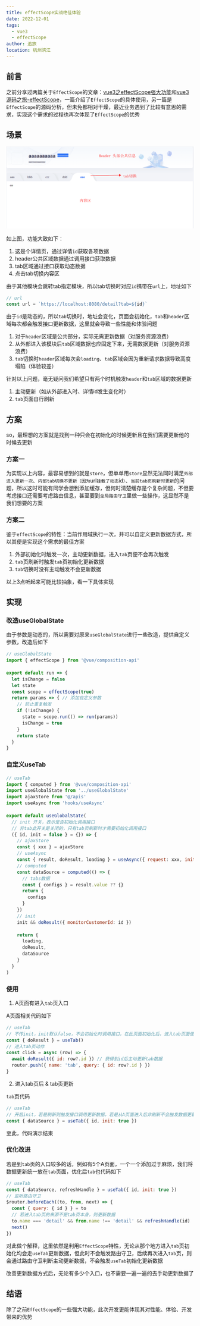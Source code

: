 ```yaml
---
title: effectScope实战绝佳体验
date: 2022-12-01
tags: 
  - vue3
  - effectScope
author: 追旅
location: 杭州滨江
---
```


## 前言

之前分享过两篇关于```EffectScope```的文章：[vue3之effectScope强大功能](https://chasejourney.top/chJouBlog/2022/09/09/effecfscope/)和[vue3源码之旅-effectScope](https://chasejourney.top/chJouBlog/2022/09/13/vue3-effectscope/)，一篇介绍了```EffectScope```的具体使用，另一篇是```EffectScope```的源码分析，但未免都相对干燥，最近业务遇到了比较有意思的需求，实现这个需求的过程也再次体现了```EffectScope```的优秀

## 场景

![An image](../.vuepress/public/effectScope/ig1.png)

如上图，功能大致如下：

1. 这是个详情页，通过详情```id```获取各项数据
1. header公共区域数据通过调用接口获取数据
2. tab区域通过接口获取动态数据
3. 点击tab切换内容区

由于其他模块会跳转tab指定模块，所以tab切换时对应```id```携带在```url```上，地址如下

```js
// url
const url = `https://localhost:8080/detail?tab=${id}`
```

由于```id```是动态的，所以```tab```切换时，地址会变化，页面会初始化，```tab```和```header```区域每次都会触发接口更新数据，这里就会导致一些性能和体验问题

1. 对于```header```区域是公共部分，实际无需更新数据（对服务资源浪费）
2. 从外部进入该模块后```tab```区域数据也应固定下来，无需数据更新（对服务资源浪费）
3. ```tab```切换时```header```区域每次会```loading```、```tab```区域会因为重新请求数据导致高度塌陷（体验较差）


针对以上问题，毫无疑问我们希望只有两个时机触发```header```和```tab```区域的数据更新

1. 主动更新（如从外部进入时、详情id发生变化时）
2. ```tab```页面自行刷新

## 方案

so，最理想的方案就是找到一种只会在初始化的时候更新且在我们需要更新他的时候去更新

### 方案一

为实现以上内容，最容易想到的就是```store```，但单单用```store```显然无法同时满足```外部进入更新一次```、```内部tab切换不更新（因为```url```挂载了动态```id```）```、```当前tab页刷新时更新```的问题，所以这时可能有同学会想到添加缓存，但何时清楚缓存是个复杂问题，不但要考虑接口还需要考虑路由信息，甚至要到```全局路由守卫```里做一些操作，这显然不是我们想要的方案

### 方案二

鉴于```effectScope```的特性：当前作用域执行一次，并可以自定义更新数据方式，所以其便是实现这个需求的最佳方案

1. 外部初始化时触发一次，主动更新数据，进入```tab```页便不会再次触发
2. ```tab```页刷新时触发```tab```页初始化更新数据
3. ```tab```切换时没有主动触发不会更新数据

以上3点听起来可能比较抽象，看一下具体实现

## 实现

### 改造useGlobalState

由于参数是动态的，所以需要对原来```useGlobalState```进行一些改造，提供自定义参数，改造后如下

```js
// useGlobalState
import { effectScope } from '@vue/composition-api'

export default run => {
  let isChange = false
  let state
  const scope = effectScope(true)
  return params => { // 添加自定义参数
    // 防止重复触发
    if (!isChange) {
      state = scope.run(() => run(params))
      isChange = true
    }
    return state
  }
}
```

### 自定义useTab

```js
// useTab
import { computed } from '@vue/composition-api'
import useGlobalState from '../useGlobalState'
import ajaxStore from '@/apis'
import useAsync from 'hooks/useAsync'

export default useGlobalState(
  // init 开关，表示是否初始化调用接口
  // 非tab此开关是关闭的，只有tab页刷新时才需要初始化调用接口
  ({ id, init = false } = {}) => {
    // ajaxStore
    const { xxx } = ajaxStore
    // useAsync
    const { result, doResult, loading } = useAsync({ request: xxx, init: false })
    // computed
    const dataSource = computed(() => {
      // tabs数据
      const { configs } = result.value ?? {}
      return {
        configs
      }
    })
    // init
    init && doResult({ monitorCustomerId: id })

    return {
      loading,
      doResult,
      dataSource
    }
  }
)

```

### 使用

1. A页面有进入```tab```页入口

A页面相关代码如下

```js
// useTab
// 不传init，init默认false，不会初始化时调用接口，在此页面初始化后，进入tab页面便不会触发tab页的useTab初始化
const { doResult } = useTab() 
// 进入tab页动作
const click = async (row) => {
  await doResult({ id: row?.id }) // 获得到id后主动更新tab数据
  router.push({ name: 'tab', query: { id: row?.id } })
}
```

2. 进入tab页后 & tab页更新

```tab```页代码

```js
// useTab
// 开启init，若是刷新则触发接口调用更新数据，若是从A页面进入后非刷新不会触发数据更新
const { dataSource } = useTab({ id, init: true })
```

至此，代码演示结束

### 优化改进

若是到```tab```页的入口较多的话，例如有5个A页面，一个一个添加过于麻烦，我们将数据更新统一放在```tab```页面，优化后```tab```也代码如下

```js
// useTab
const { dataSource, refreshHandle } = useTab({ id, init: true })
// 监听路由守卫
$router.beforeEach((to, from, next) => {
  const { query: { id } } = to
  // 若进入tab页的来源不是tab页本身，则更新数据
  to.name === 'detail' && from.name !== 'detail' && refreshHandle(id)
  next()
})
```

对此做个解释，这里依然是利用```EffectScope```特性，无论从那个地方进入```tab```页初始化均会走```useTab```更新数据，但此时不会触发路由守卫，后续再次进入```tab```页，则会通过路由守卫判断主动更新数据，不会触发```useTab```初始化更新数据

改善更新数据方式后，无论有多少个入口，也不需要一遍一遍的去手动更新数据了

## 结语

除了之前```EffectScope```的一些强大功能，此次开发更能体现其对性能、体验、开发带来的优势






